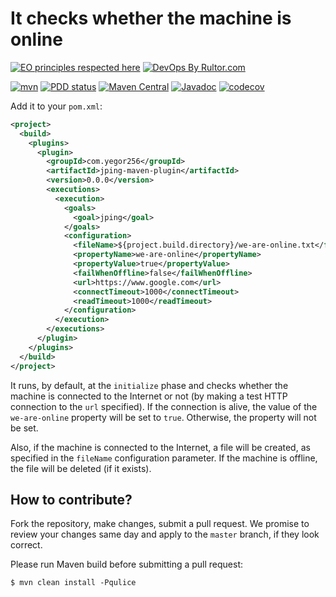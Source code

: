 # It checks whether the machine is online 

[![EO principles respected here](https://www.elegantobjects.org/badge.svg)](https://www.elegantobjects.org)
[![DevOps By Rultor.com](http://www.rultor.com/b/yegor256/jping-maven-plugin)](http://www.rultor.com/p/yegor256/jping-maven-plugin)

[![mvn](https://github.com/yegor256/jping-maven-plugin/actions/workflows/mvn.yml/badge.svg)](https://github.com/yegor256/jping-maven-plugin/actions/workflows/mvn.yml)
[![PDD status](http://www.0pdd.com/svg?name=yegor256/jping-maven-plugin)](http://www.0pdd.com/p?name=yegor256/jping-maven-plugin)
[![Maven Central](https://maven-badges.herokuapp.com/maven-central/com.yegor256/jping-maven-plugin/badge.svg)](https://maven-badges.herokuapp.com/maven-central/com.yegor256/jping-maven-plugin)
[![Javadoc](https://javadoc.io/badge/com.yegor256/jping-maven-plugin.svg)](http://www.javadoc.io/doc/com.yegor256/jping-maven-plugin)
[![codecov](https://codecov.io/gh/yegor256/jping-maven-plugin/branch/master/graph/badge.svg)](https://codecov.io/gh/yegor256/jping-maven-plugin)

Add it to your `pom.xml`:

```xml
<project>
  <build>
    <plugins>
      <plugin>
        <groupId>com.yegor256</groupId>
        <artifactId>jping-maven-plugin</artifactId>
        <version>0.0.0</version>
        <executions>
          <execution>
            <goals>
              <goal>jping</goal>
            </goals>
            <configuration>
              <fileName>${project.build.directory}/we-are-online.txt</fileName>
              <propertyName>we-are-online</propertyName>
              <propertyValue>true</propertyValue>
              <failWhenOffline>false</failWhenOffline>
              <url>https://www.google.com</url>
              <connectTimeout>1000</connectTimeout>
              <readTimeout>1000</readTimeout>
            </configuration>
          </execution>
        </executions>
      </plugin>
    </plugins>
  </build>
</project>
```

It runs, by default, at the `initialize` phase and checks whether
the machine is connected to the Internet or not (by making a test
HTTP connection to the `url` specified). If the connection is alive,
the value of the `we-are-online` property will be set to `true`.
Otherwise, the property will not be set.

Also, if the machine is connected to the Internet, a file will be
created, as specified in the `fileName` configuration parameter. If
the machine is offline, the file will be deleted (if it exists).

## How to contribute?

Fork the repository, make changes, submit a pull request.
We promise to review your changes same day and apply to
the `master` branch, if they look correct.

Please run Maven build before submitting a pull request:

```
$ mvn clean install -Pqulice
```
